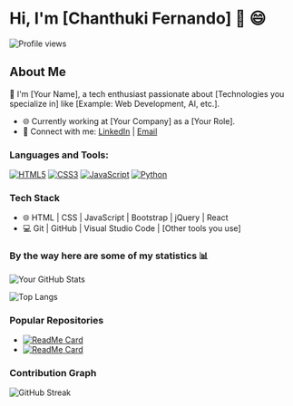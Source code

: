 # Hi, I'm [Chanthuki Fernando] 👋 😄

![Profile views](https://komarev.com/ghpvc/?username=yourusername&label=Profile%20views&color=0e75b6&style=flat)

## About Me
🌱 I'm [Your Name], a tech enthusiast passionate about [Technologies you specialize in] like [Example: Web Development, AI, etc.].

- 🌐 Currently working at [Your Company] as a [Your Role].
- 🔗 Connect with me: [LinkedIn](https://www.linkedin.com/in/yourprofile) | [Email](mailto:youremail@example.com) 

### Languages and Tools:
[![HTML5](https://img.icons8.com/color/48/000000/html-5.png)](https://developer.mozilla.org/en-US/docs/Web/HTML)
[![CSS3](https://img.icons8.com/color/48/000000/css3.png)](https://developer.mozilla.org/en-US/docs/Web/CSS)
[![JavaScript](https://img.icons8.com/color/48/000000/javascript.png)](https://developer.mozilla.org/en-US/docs/Web/JavaScript)
[![Python](https://img.icons8.com/color/48/000000/python.png)](https://www.python.org/)
<!-- Add more icons for your tech stack as needed -->

### Tech Stack
- 🌐 HTML | CSS | JavaScript | Bootstrap | jQuery | React
- 💻 Git | GitHub | Visual Studio Code | [Other tools you use]

### By the way here are some of my statistics 📊

![Your GitHub Stats](https://github-readme-stats.vercel.app/api?username=yourusername&show_icons=true&hide_border=true&theme=dark)

![Top Langs](https://github-readme-stats.vercel.app/api/top-langs/?username=yourusername&langs_count=10&layout=compact&theme=dark&hide_border=true)

### Popular Repositories
- [![ReadMe Card](https://github-readme-stats.vercel.app/api/pin/?username=yourusername&repo=yourrepo&theme=dark)](https://github.com/yourusername/yourrepo)
- [![ReadMe Card](https://github-readme-stats.vercel.app/api/pin/?username=yourusername&repo=anotherrepo&theme=dark)](https://github.com/yourusername/anotherrepo)
<!-- List other popular repositories as needed -->

### Contribution Graph
![GitHub Streak](https://github-readme-streak-stats.herokuapp.com/?user=yourusername&theme=dark)

